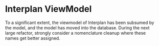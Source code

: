 # Interplan ViewModel
To a significant extent, the viewmodel of Interplan has been subsumed by the model, and the model has moved into the database. During the next large refactor, strongly consider a nomenclature cleanup where these names get better assigned.
